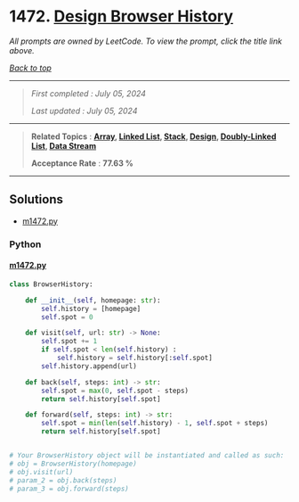 # 1472. [Design Browser History](<https://leetcode.com/problems/design-browser-history>)

*All prompts are owned by LeetCode. To view the prompt, click the title link above.*

*[Back to top](<../README.md>)*

------

> *First completed : July 05, 2024*
>
> *Last updated : July 05, 2024*

------

> **Related Topics** : **[Array](<by_topic/Array.md>), [Linked List](<by_topic/Linked List.md>), [Stack](<by_topic/Stack.md>), [Design](<by_topic/Design.md>), [Doubly-Linked List](<by_topic/Doubly-Linked List.md>), [Data Stream](<by_topic/Data Stream.md>)**
>
> **Acceptance Rate** : **77.63 %**

------

## Solutions

- [m1472.py](<../my-submissions/m1472.py>)
### Python
#### [m1472.py](<../my-submissions/m1472.py>)
```Python
class BrowserHistory:

    def __init__(self, homepage: str):
        self.history = [homepage]
        self.spot = 0

    def visit(self, url: str) -> None:
        self.spot += 1
        if self.spot < len(self.history) :
            self.history = self.history[:self.spot]
        self.history.append(url)

    def back(self, steps: int) -> str:
        self.spot = max(0, self.spot - steps)
        return self.history[self.spot]

    def forward(self, steps: int) -> str:
        self.spot = min(len(self.history) - 1, self.spot + steps)
        return self.history[self.spot]


# Your BrowserHistory object will be instantiated and called as such:
# obj = BrowserHistory(homepage)
# obj.visit(url)
# param_2 = obj.back(steps)
# param_3 = obj.forward(steps)
```

